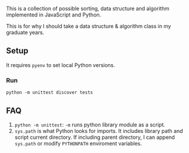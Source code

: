 This is a collection of possible sorting, data structure and algorithm implemented in JavaScript and Python.

This is for why I should take a data structure & algorithm class in my graduate years.


## Setup

It requires `pyenv` to set local Python versions.

### Run

`python -m unittest discover tests`


## FAQ

1. `python -m unittest`: `-m` runs python library module as a script.
2. `sys.path` is what Python looks for imports. It includes library path and script current directory. If including parent directory, I can append `sys.path` or modify `PYTHONPATH` enviroment variables. 